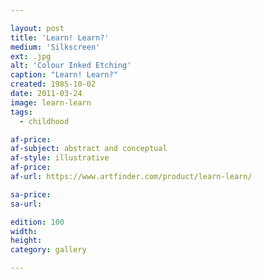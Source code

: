 ```yaml
---

layout: post
title: 'Learn! Learn?'
medium: 'Silkscreen'
ext: .jpg
alt: 'Colour Inked Etching'
caption: "Learn! Learn?"
created: 1985-10-02
date: 2011-03-24
image: learn-learn
tags:
  - childhood

af-price:
af-subject: abstract and conceptual
af-style: illustrative
af-price:
af-url: https://www.artfinder.com/product/learn-learn/

sa-price:
sa-url:

edition: 100
width:
height:
category: gallery

---
```

